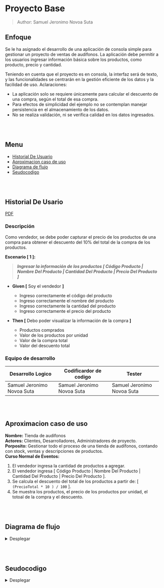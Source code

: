 # Proyecto Base
> Author: Samuel Jeronimo Novoa Suta

## Enfoque
Se le ha asignado el desarrollo de una aplicación de consola simple para gestionar un proyecto de ventas de audífonos. La aplicación debe permitir a los usuarios ingresar información básica sobre los productos, como producto, precio y cantidad.

Teniendo en cuenta que el proyecto es en consola, la interfaz será de texto, y las funcionalidades se centrarán en la gestión eficiente de los datos y la facilidad de uso.
Aclaraciones:
+ La aplicación solo se requiere únicamente para calcular el descuento de una compra, según el total de esa compra.
+ Para efectos de simplicidad del ejemplo no se contemplan manejar persistencia en el almacenamiento de los datos.
+ No se realiza validación, ni se verifica calidad en los datos ingresados.

<br style="height:100px;"></br>

## Menu
- [Historial De Usuario](#historial-de-usario)
- [Aproximacion caso de uso](#aproximacion-caso-de-uso)
- [Diagrama de flujo](#diagrama-de-flujo)
- [Seudocodigo](#seudocodigo)

<br style="height:100px;"></br>

## Historial De Usario
[PDF](https://github.com/Samuel-Novoa/proyecto-base/blob/main/Descripci%C3%B3n.pdf)
### Descripción
Como vendedor, se debe poder capturar el precio de los productos de una compra para obtener el descuento del 10% del total de la compra de los productos.

**Escenario [ 1 ]:**
> ***Ingresar la información de los productos [ Código Producto | Nombre Del Producto | Cantidad Del Producto | Precio Del Producto ]***

+ **Given [** Soy el vendedor **]**
    + Ingreso correctamente el código del producto
    + Ingreso correctamente el nombre del producto
    + Ingreso correctamente la cantidad del producto
    + Ingreso correctamente el precio del producto

+ **Then [** Debo poder visualizar la información de la compra **]**
    + Productos comprados
    + Valor de los productos por unidad
    + Valor de la compra total
    + Valor del descuento total



### Equipo de desarrollo
| **Desarrollo Logico** | **Codificardor de codigo** | **Tester** |
|-----|-----|-----|
| Samuel Jeronimo Novoa Suta | Samuel Jeronimo Novoa Suta | Samuel Jeronimo Novoa Suta |

<br style="height:100px;"></br>

## Aproximacion caso de uso
**Nombre:** Tienda de audifonos<br>
**Actores:** Clientes, Desarrolladores, Administradores de proyecto.<br>
**Porposito:** Gestionar todo el proceso de una tienda de audífonos, contando con stock, ventas y descripciones de productos.<br>
**Curso Normal de Eventos:**
1. El vendedor ingresa la cantidad de productos a agregar.
2. El vendedor ingresa [ Código Producto | Nombre Del Producto | Cantidad Del Producto | Precio Del Producto ].
3. Se calcula el descuento del total de los productos a partir de: [ ``` (PrecioTotal * 10 ) / 100 ``` ].
4. Se muestra los productos, el precio de los productos por unidad, el totoal de la compra y el descuento.

<br style="height:100px;"></br>
## Diagrama de flujo
<details><summary>Desplegar</summary>
<p>
    
```mermaid
flowchart TD;
    A([Inicio]) --> B["Caracteristicas: Identificaciones [50]<br>Caracter: nombres [50]<br>Caracter: cursos [50]<br>Real: notauno [50]<br>Real: notados 50<br>Real: notatres [50]<br>Entero: numEstudiante, i<br>Caracter: identificacion, nombre, curso<br>Real: promedio <- 0"] --> C{{Digite el numero de estudiantes}} --> D[/leer: numEstudiantes\] --> E[\para: i = 0<br>hasta: numEstudiantes - 1<br>incremento: 1/];
    E --> F[\para: i = 0<br>hasta: numEstudiantes - 1<br>incremento: 1/];
    F --> G1["promedio <- promedio + ((notauno[i] + <br>notados[i] + notatres[i]) / 3)/<br> numEstudiantes"];
    G1 --> F;
    F --> H1{{promedio}} --> I1([Fin]);
    G["Identificaciones[i] <- identificacion<br>nombres[i] <- nombre<br>cursos[i] <- curso<br>notauno[i] <- nota1<br>notados[i] <- nota2<br>notatres[i] <- nota3"] --> E
    E --> H{{Digite la identificacion del estudiante}} --> I[/leer: identificacion\] --> J{{Digite el nombre del estudiante}} --> K[/leer: nombre\] --> L[/Digite el curso del estudiante\] --> M{{leer: curso}} --> N[/Digita la nota 1 del estudiante\] --> O{{leer: notauno}} --> P[/Digite la nota 2 del estudiante\] --> Q{{leer: notados}} --> R[/Digite la nota 3 del estudiante\] --> S{{leer: notatres}};
    S --> G;
```
        
</p>
</details>

<br style="height:100px;"></br>

## Seudocodigo
<details><summary>Desplegar</summary>
        <p>
        ```
        
    Algoritmo proyecto
        Definir sc Como Nuevo Scanner
        Definir codigoProductos[50] Como Entero
        Definir nombreProductos[50] Como Caracter
        Definir precioProductos[50] Como Real
        Definir codigoProducto, descuento, cantidadProductos Como Entero
        Definir nombreProducto Como Caracter
        Definir precioProducto, total Como Real
        
        descuento <- 10
        total <- 0

        Escribir "Digite la cantidad de productos: "
        Leer cantidadProductos

        Para i <- 0 Hasta cantidadProductos-1 Hacer
            Escribir "Codigo del producto [" + i + "]: "
            Leer codigoProducto

            Escribir "Digite el nombre del producto [" + i + "]: "
            Leer nombreProducto

            Escribir "Digite el precio del producto [" + i + "]: "
            Leer precioProducto

            codigoProductos[i] <- codigoProducto
            nombreProductos[i] <- nombreProducto
            precioProductos[i] <- precioProducto
        Fin Para

        Para i <- 0 Hasta cantidadProductos-1 Hacer
            total <- (precioProductos[i] * descuento) / 100
        Fin Para

        Escribir "Descuento: " + descuento + "%"
        Escribir "Total a pagar: " + total

        Cerrar sc
    Fin Algoritmo

        ```

        </p>
</details>
